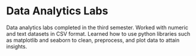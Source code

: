 # Data Analytics Labs
Data analytics labs completed in the third semester. Worked with numeric and text datasets in CSV format. Learned how to use python libraries such as matplotlib and seaborn to clean, preprocess, and plot data to attain insights. 
